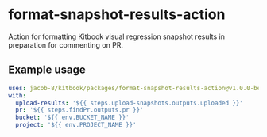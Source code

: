 # format-snapshot-results-action

Action for formatting Kitbook visual regression snapshot results in preparation for commenting on PR. 

## Example usage

```yaml
uses: jacob-8/kitbook/packages/format-snapshot-results-action@v1.0.0-beta.5
with:
  upload-results: '${{ steps.upload-snapshots.outputs.uploaded }}'
  pr: '${{ steps.findPr.outputs.pr }}'
  bucket: '${{ env.BUCKET_NAME }}'
  project: '${{ env.PROJECT_NAME }}'
```

